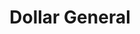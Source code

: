 ---
title: "Dollar General"
url: /denham-springs/dollar-general-hatchell-lane/
shop: variety store
---